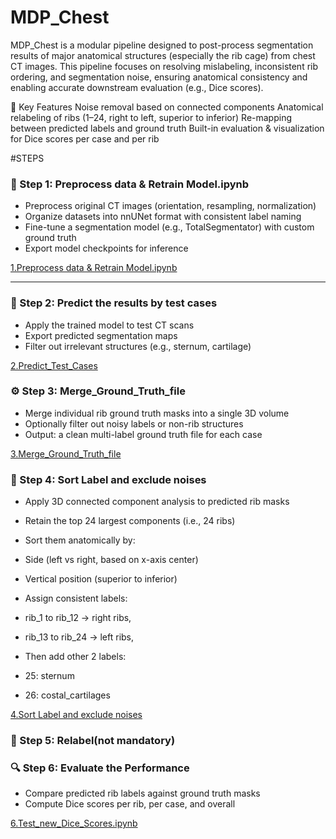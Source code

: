 # MDP_Chest

MDP_Chest is a modular pipeline designed to post-process segmentation results of major anatomical structures (especially the rib cage) from chest CT images. This pipeline focuses on resolving mislabeling, inconsistent rib ordering, and segmentation noise, ensuring anatomical consistency and enabling accurate downstream evaluation (e.g., Dice scores).

📌 Key Features
Noise removal based on connected components
Anatomical relabeling of ribs (1–24, right to left, superior to inferior)
Re-mapping between predicted labels and ground truth
Built-in evaluation & visualization for Dice scores per case and per rib


#STEPS
### 🔧 Step 1: Preprocess data & Retrain Model.ipynb
- Preprocess original CT images (orientation, resampling, normalization)
- Organize datasets into nnUNet format with consistent label naming
- Fine-tune a segmentation model (e.g., TotalSegmentator) with custom ground truth
- Export model checkpoints for inference

[1.Preprocess data & Retrain Model.ipynb](https://github.com/XingyangCui/MDP_Chest/blob/main/Retraining/1.Preprocess%20data%20%26%20Retrain%20Model.ipynb)

---

### 📁 Step 2: Predict the results by test cases
- Apply the trained model to test CT scans
- Export predicted segmentation maps
- Filter out irrelevant structures (e.g., sternum, cartilage)

[2.Predict_Test_Cases](https://github.com/XingyangCui/MDP_Chest/blob/main/Retraining/2.Predict_Test_Cases.ipynb)


### ⚙️ Step 3: Merge_Ground_Truth_file
- Merge individual rib ground truth masks into a single 3D volume
- Optionally filter out noisy labels or non-rib structures
- Output: a clean multi-label ground truth file for each case
  
[3.Merge_Ground_Truth_file](https://github.com/XingyangCui/MDP_Chest/blob/main/Retraining/3.Merge_Ground_Truth_file.ipynb)




### 🧠 Step 4: Sort Label and exclude noises
- Apply 3D connected component analysis to predicted rib masks
- Retain the top 24 largest components (i.e., 24 ribs)
- Sort them anatomically by:
- Side (left vs right, based on x-axis center)
- Vertical position (superior to inferior)
- Assign consistent labels:
- rib_1 to rib_12 → right ribs,
- rib_13 to rib_24 → left ribs,
  
- Then add other 2 labels:
- 25: sternum
- 26: costal_cartilages
  
[4.Sort Label and exclude noises](https://github.com/XingyangCui/MDP_Chest/blob/main/Retraining/4.Sort%20Label%20and%20exclude%20noises.ipynb)


### 🧠 Step 5: Relabel(not mandatory)




### 🔍 Step 6: Evaluate the Performance
- Compare predicted rib labels against ground truth masks
- Compute Dice scores per rib, per case, and overall
  
[6.Test_new_Dice_Scores.ipynb](https://github.com/XingyangCui/MDP_Chest/blob/main/Retraining/6.Test_new_Dice_Scores.ipynb)
